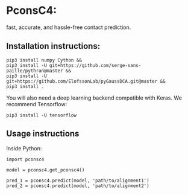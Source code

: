 # PconsC4:
fast, accurate, and hassle-free contact prediction.

## Installation instructions:

    pip3 install numpy Cython &&
    pip3 install -U git+https://github.com/serge-sans-paille/pythran@master &&
    pip3 install -U git+https://github.com/ElofssonLab/pyGaussDCA.git@master &&
    pip3 install .

You will also need a deep learning backend compatible with Keras. We recommend Tensorflow:

    pip3 install -U tensorflow


## Usage instructions

Inside Python:

    import pconsc4

    model = pconsc4.get_pconsc4()

    pred_1 = pconsc4.predict(model, 'path/to/alignment1')
    pred_2 = pconsc4.predict(model, 'path/to/alignment2')

